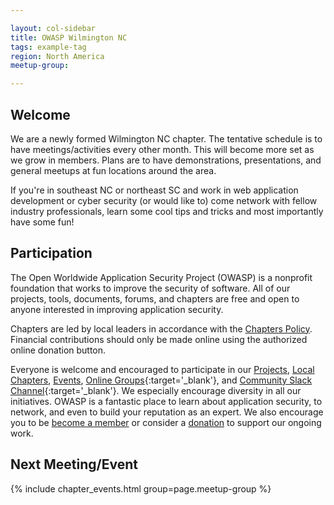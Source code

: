 ```yaml
---

layout: col-sidebar
title: OWASP Wilmington NC
tags: example-tag
region: North America
meetup-group:

---
```


## Welcome
We are a newly formed Wilmington NC chapter. The tentative schedule is to have meetings/activities every other month. This will become more set as we grow in members. Plans are to have demonstrations, presentations, and general meetups at fun locations around the area.

If you're in southeast NC or northeast SC and work in web application development or cyber security (or would like to) come network with fellow industry professionals, learn some cool tips and tricks and most importantly have some fun!

## Participation
The Open Worldwide Application Security Project (OWASP) is a nonprofit foundation that works to improve the security of software. All of our projects, tools, documents, forums, and chapters are free and open to anyone interested in improving application security. 

Chapters are led by local leaders in accordance with the [Chapters Policy](/www-policy/operational/chapters). Financial contributions should only be made online using the authorized online donation button. 

Everyone is welcome and encouraged to participate in our [Projects](/projects/), [Local Chapters](/chapters/), [Events](/events/), [Online Groups](https://groups.google.com/a/owasp.com/){:target='_blank'}, and [Community Slack Channel](https://owasp.slack.com/){:target='_blank'}. We especially encourage diversity in all our initiatives. OWASP is a fantastic place to learn about application security, to network, and even to build your reputation as an expert. We also encourage you to be [become a member](/membership/) or consider a [donation](/donate/) to support our ongoing work.

Next Meeting/Event <!-- You should keep this section as it will populate your meetup events -->
---------------------
{% include chapter_events.html group=page.meetup-group %}
